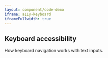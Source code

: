 ```yaml
---
layout: component/code-demo
iframe: a11y-keyboard
iframeFullwidth: true
---
```

## Keyboard accessibility

How keyboard navigation works with text inputs.
